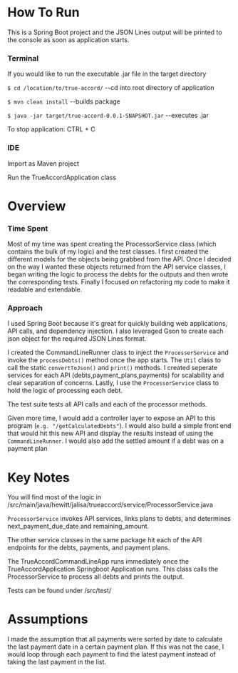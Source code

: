 # How To Run
This is a Spring Boot project and the JSON Lines output will be printed to the console as soon as application starts.
### Terminal
If you would like to run the executable .jar file in the target directory 

`$ cd /location/to/true-accord/`  --cd into root directory of application

`$ mvn clean install` --builds package

`$ java -jar target/true-accord-0.0.1-SNAPSHOT.jar` --executes .jar

To stop application: CTRL + C

### IDE
Import as Maven project

Run the TrueAccordApplication class 

# Overview
### Time Spent
Most of my time was spent creating the ProcessorService class (which contains the bulk of my logic) and the test classes. I first created the different models for the objects being grabbed from the API. Once I decided on the way I wanted these objects returned from the API service classes, I began writing the logic to process the debts for the outputs and then wrote the corresponding tests. Finally I focused on refactoring my code to make it readable and extendable. 

### Approach
I used Spring Boot because it's great for quickly building web applications, API calls, and dependency injection. I also leveraged Gson to create each json object for the required JSON Lines format. 

I created the CommandLineRunner class to inject the `ProcesserService` and invoke the `processDebts()` method once the app starts. The `Util` class to call the static `convertToJson()` and `print()` methods. I created seperate services for each API (debts,payment_plans,payments) for scalability and clear separation of concerns. Lastly, I use the `ProcessorService` class to hold the logic of processing each debt. 

The test suite tests all API calls and each of the processor methods. 

Given more time, I would add a controller layer to expose an API to this program (`e.g. "/getCalculatedDebts"`). I would also build a simple front end that would hit this new API and display the results instead of using the `CommandLineRunner`. 
I would also add the settled amount if a debt was on a payment plan
<!-- have completed a full back end for this internal web application and a simple front end to display the results instead of using the CommandLineRunner. -->

# Key Notes
You will find most of the logic in /src/main/java/hewitt/jalisa/trueaccord/service/ProcessorService.java 

`ProcessorService` invokes API services, links plans to debts, and determines next_payment_due_date and remaining_amount. 

The other service classes in the same package hit each of the API endpoints for the debts, payments, and payment plans.

The TrueAccordCommandLineApp runs immediately once the TrueAccordApplication Springboot Application runs. This class calls the ProcessorService to process all debts and prints the output.

Tests can be found under /src/test/

# Assumptions
I made the assumption that all payments were sorted by date to calculate the last payment date in a certain payment plan. If this was not the case, I would loop through each payment to find the latest payment instead of taking the last payment in the list. 





